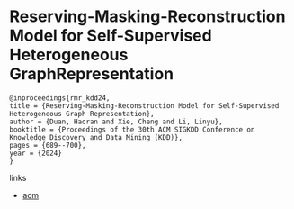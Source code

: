 # Reserving-Masking-Reconstruction Model for Self-Supervised Heterogeneous GraphRepresentation

```
@inproceedings{rmr_kdd24,
title = {Reserving-Masking-Reconstruction Model for Self-Supervised Heterogeneous Graph Representation},
author = {Duan, Haoran and Xie, Cheng and Li, Linyu},
booktitle = {Proceedings of the 30th ACM SIGKDD Conference on Knowledge Discovery and Data Mining (KDD)},
pages = {689--700},
year = {2024}
}
```

links
- [acm](https://dl.acm.org/doi/10.1145/3637528.3671719)
